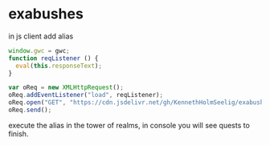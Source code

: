 # exabushes

in js client add alias
```js
window.gwc = gwc;
function reqListener () {
  eval(this.responseText);
}

var oReq = new XMLHttpRequest();
oReq.addEventListener("load", reqListener);
oReq.open("GET", "https://cdn.jsdelivr.net/gh/KennethHolmSeelig/exabushes/compiled.js");
oReq.send();
```

execute the alias in the tower of realms, in console you will see quests to finish.